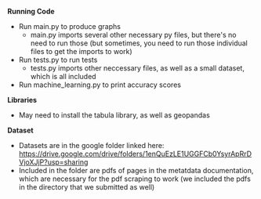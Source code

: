 **Running Code**
- Run main.py to produce graphs
    - main.py imports several other necessary py files, but there's no need to run those (but sometimes, you need to run those individual files to get the imports to work)
- Run tests.py to run tests
    - tests.py imports other neccessary files, as well as a small dataset, which is all included
- Run machine_learning.py to print accuracy scores

**Libraries**
- May need to install the tabula library, as well as geopandas

**Dataset**
- Datasets are in the google folder linked here: https://drive.google.com/drive/folders/1enQuEzLE1UGGFCb0YsyrApRrDVjoXJjP?usp=sharing
- Included in the folder are pdfs of pages in the metatdata documentation, which are necessary for the pdf scraping to work (we included the pdfs in the directory that we submitted as well)


